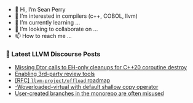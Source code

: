 - 👋 Hi, I’m Sean Perry
- 👀 I’m interested in compilers (c++, COBOL, llvm)
- 🌱 I’m currently learning ...
- 💞️ I’m looking to collaborate on ...
- 📫 How to reach me ...

<!---
s66perry/s66perry is a ✨ special ✨ repository because its `README.md` (this file) appears on your GitHub profile.
You can click the Preview link to take a look at your changes.
--->
### 📕 Latest LLVM Discourse Posts

<!-- DISCOURSE-LLVM:START -->
- [Missing Dtor calls to EH-only cleanups for C++20 coroutine destroy](https://discourse.llvm.org/t/missing-dtor-calls-to-eh-only-cleanups-for-c-20-coroutine-destroy/75613#post_1)
- [Enabling 3rd-party review tools](https://discourse.llvm.org/t/enabling-3rd-party-review-tools/75612#post_1)
- [[RFC] `llvm-project/offload` roadmap](https://discourse.llvm.org/t/rfc-llvm-project-offload-roadmap/75611#post_1)
- [-Woverloaded-virtual with default shallow copy operator](https://discourse.llvm.org/t/woverloaded-virtual-with-default-shallow-copy-operator/75592#post_3)
- [User-created branches in the monorepo are often misused](https://discourse.llvm.org/t/user-created-branches-in-the-monorepo-are-often-misused/75544?page=2#post_22)
<!-- DISCOURSE-LLVM:END -->
